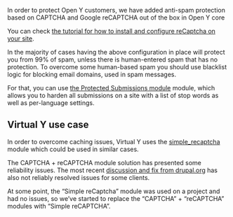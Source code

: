 In order to protect Open Y customers, we have added anti-spam protection based on CAPTCHA and Google reCAPTCHA out of the box in Open Y core

You can check [the tutorial for how to install and configure reCaptcha on your site](https://www.youtube.com/watch?v=nHo2uL-bPyM).

In the majority of cases having the above configuration in place will protect you from 99% of spam, unless there is human-entered spam that has no protection. To overcome some human-based spam you should use blacklist logic for blocking email domains, used in spam messages.

For that, you can use [the Protected Submissions module](https://www.drupal.org/project/protected_submissions) module, which allows you to harden all submissions on a site with a list of stop words as well as per-language settings.

## Virtual Y use case

In order to overcome caching issues, Virtual Y uses the [simple_recaptcha](https://www.drupal.org/project/simple_recaptcha) module which could be used in similar cases.

The CAPTCHA + reCAPTCHA module solution has presented some reliability issues. The most recent [discussion and fix from drupal.org](https://www.drupal.org/project/captcha/issues/3089263) has also not reliably resolved issues for some clients.

At some point, the “Simple reCaptcha” module was used on a project and had no issues, so we’ve started to replace the “CAPTCHA” + “reCAPTCHA” modules with “Simple reCAPTCHA”.
